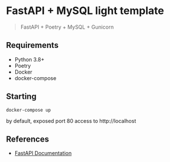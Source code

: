# FastAPI + MySQL light template
> FastAPI + Poetry + MySQL + Gunicorn

## Requirements
- Python 3.8+
- Poetry
- Docker
- docker-compose

## Starting
```
docker-compose up
```
by default, exposed port 80
access to http://localhost

## References
- [FastAPI Documentation](https://fastapi.tiangolo.com/)
